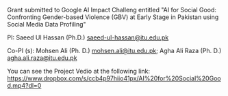 Grant submitted to Google AI Impact Challeng entitled "AI for Social Good: Confronting Gender-based Violence (GBV) at Early Stage in Pakistan using Social Media Data Profiling" 

PI: Saeed Ul Hassan (Ph.D.) <saeed-ul-hassan@itu.edu.pk>

Co-PI (s): Mohsen Ali (Ph. D.) <mohsen.ali@itu.edu.pk>;  Agha Ali Raza (Ph. D.) <agha.ali.raza@itu.edu.pk>

You can see the Project Vedio at the following link:
https://www.dropbox.com/s/ccb4p97hiio41px/AI%20for%20Social%20Good.mp4?dl=0
